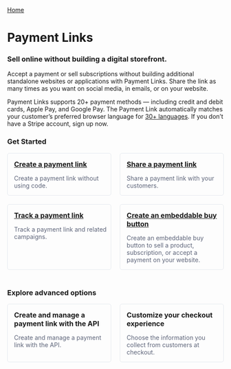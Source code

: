 <style>
    .divider{
      height: 1px;
      background-color: #ccc;
      margin-top: 5px;
    }
    .callout-container {
      display: flex;
      flex-direction: column;
    }

    .callout-row {
      display: flex;
      justify-content: space-between;
      margin-bottom: 20px;
    }

    .callout {
        width: 48%;
        border: 1px solid #E3E8EE;
        border-radius: 5px;
        padding-top: 15px;
        padding-left: 15px;
        box-sizing: border-box;
    }

    .callout-text {
      color: #5D6479;
      font-size: 14px;
    }

    .callout-header {
      font-size: 16px;
      font-weight: bold;
    }

    .callout:hover {
      box-shadow: 0 0 5px rgba(0, 0, 0, 0.3);
    }
    .callout:active {
      box-shadow: 0 0 10px rgba(74, 95, 191, 0.5);
    }
</style>
<script>
    function redirectPaymentLink() {
      window.location.href = "payments/create-a-payment-link";
    }
    function redirectShareLink() {
      window.location.href = "payments/share-a-payment-link";
    }
    function redirectTrackLink() {
      window.location.href = "payments/track-a-payment-link";
    }
    function redirectBuyButtonLink() {
      window.location.href = "payments/create-an-embeddable-buy-button";
    }
</script>

<a href="#">Home</a>
<h1>Payment Links</h1>
<h3>Sell online without building a digital storefront.</h3>
<p>Accept a payment or sell subscriptions without building additional standalone websites or applications with Payment Links. Share the link as many times as you want on social media, in emails, or on your website.</p>

<p>Payment Links supports <a>20+ payment methods</a> — including credit and debit cards, Apple Pay, and Google Pay. The Payment Link automatically matches your customer’s preferred browser language for <a href="">30+ languages</a>. If you don’t have a Stripe account, <a>sign up now.</a></p>

<h3><b>Get Started</b></h3>
<div class="callout-container">
  <div class="callout-row">
    <div class="callout" onclick="redirectPaymentLink()">
      <a class="callout-header" href="payments/create-a-payment-link">Create a payment link</a>
      <div class="callout-body">
        <p class="callout-text">Create a payment link without using code.</p>
      </div>
    </div>
    <div class="callout" onclick="redirectShareLink()">
      <a class="callout-header" href="payments/share-a-payment-link">Share a payment link</a>
      <div class="callout-body">
        <p class="callout-text">Share a payment link with your customers.</p>
      </div>
    </div>
  </div>
  <div class="callout-row">
    <div class="callout" onclick="redirectTrackLink()">
      <a class="callout-header" href="payments/track-a-payment-link">Track a payment link</a>
      <div class="callout-body">
        <p class="callout-text">Track a payment link and related campaigns.</p>
      </div>
    </div>
    <div class="callout" onclick="redirectBuyButtonLink()">
      <a class="callout-header" href="payments/create-an-embeddable-buy-button">Create an embeddable buy button</a>
      <div class="callout-body">
        <p class="callout-text">Create an embeddable buy button to sell a product, subscription, or accept a payment on your website.</p>
      </div>
    </div>
  </div>
</div>
<h3><b>Explore advanced options</b></h3>
<div class="callout-container">
  <div class="callout-row">
    <div class="callout">
      <a class="callout-header">Create and manage a payment link with the API</a>
      <div class="callout-body">
        <p class="callout-text">Create and manage a payment link with the API.</p>
      </div>
    </div>
    <div class="callout">
      <a class="callout-header">Customize your checkout experience</a>
      <div class="callout-body">
        <p class="callout-text">Choose the information you collect from customers at checkout.</p>
      </div>
    </div>
  </div>
</div>
